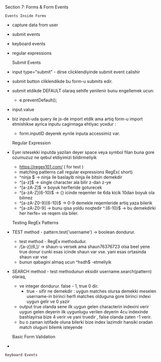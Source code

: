 Section 7: Forms & Form Events

    Events Inside Forms

* capture data from user
* submit events
* keyboard events 
* regular expressions


    Submit Events

* input type="submit" - dirse clicklendiyinde submit event calishir 
* submit button cliklendikde bu form-u submits edir.  
* submit etdikde DEFAULT olaraq sehife yenilenir bunu engellemek ucun:
    * e.preventDefault();
* input.value
* biz input-uda query ile js-de import etdik ama artiq form-u import etmishikse
    ayrica inputu cagirmaga ehtiyac yoxdur :
    * form.inputID deyerek eynile inputa accessimiz var.
    

    Regular Expression

* Eyer istesekki inputda yazilan deyer space veya symbol filan buna gore ozumuzuz
    ne qebul etdiyimizi bildirmeliyik 
    * https://regex101.com/ ( for test )
    * matching patterns call regular expressions RegEx( short) 
    * ^ninja $ -> ninja ile baslayib ninja ile bitsin demekdir   
    * ^[a-z]$ -> single character ala bilir z-dan z-ye
    * ^[a-zA-Z]$ -> boyuk herfleride goturecek 
    * ^[a-zA-Z]{6-10}$ -> {} icinde reqemler ile 6da kicik 10dan boyuk ola bilmez 
    * ^[a-zA-Z0-9]{6-10}$ -> 0-9 demekle reqemleride artiq yaza bilerik
    * ^[a-zA-Z0-9] -> bunu qisa yoldu noqtedir
      ^.{6-10}$ -> bu demekdirki her herfe= ve reqem ola biler.

        
    Testing RegEx Patterns

* TEST method - pattern.test('username') -> boolean dondurur.
    * test method - RegEx methodudur.
    * /[a-z]{6,]/ -> shaun-u versek ama shaun76376723 olsa beel yene true donur
        cunki esas icinde shaun var vse. yani esas ortasinda shaun var vse
     * bunun qabagini almaq ucun  ^hsdh$ -etmeliyik
* SEARCH method - test methodunun eksidir username.search(pattern) olaraq,
    * ve integer dondurur. false - 1, true 0 dir.   
        * true - sifir ne demekdir : uygun matches olursa demekki 
            meselen username-in birinci herfi matches olduguna gore birinci indexi
            uygun gelir ve 0 yazir
    *  output true olanda sene ilk uygun gelen characterin indexini verir
        uygun gelen deyerin ilk uygunlugu verilen deyerin 4cu indexinde bashlayirsa
       bize 4 verir ve yani truedir , false olanda zaten -1 verir.
    * bu o zaman istifade oluna bilerki bize index lazimdir hansiki oradan match 
        oluguni bilemk isteyende
      

    Basic Form Validation

*


        
    Keyboard Events
